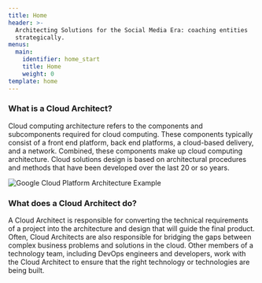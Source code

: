 ```yaml
---
title: Home
header: >-
  Architecting Solutions for the Social Media Era: coaching entities
  strategically.
menus:
  main:
    identifier: home_start
    title: Home
    weight: 0
template: home
---
```

### What is a Cloud Architect?

Cloud computing architecture refers to the components and subcomponents required for cloud computing. These components typically consist of a front end platform, back end platforms, a cloud-based delivery, and a network. Combined, these components make up cloud computing architecture. Cloud solutions design is based on architectural procedures and methods that have been developed over the last 20 or so years.

![Google Cloud Platform Architecture Example](/images/SME-Google-Marketplace.png "GCP Example")

### What does a Cloud Architect do?

A Cloud Architect is responsible for converting the technical requirements of a project into the architecture and design that will guide the final product. Often, Cloud Architects are also responsible for bridging the gaps between complex business problems and solutions in the cloud. Other members of a technology team, including DevOps engineers and developers, work with the Cloud Architect to ensure that the right technology or technologies are being built.
